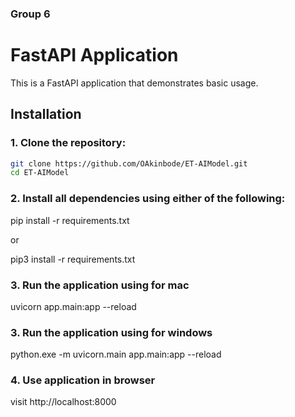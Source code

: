 ### Group 6

# FastAPI Application

This is a FastAPI application that demonstrates basic usage.

## Installation

### 1. Clone the repository:

```bash
git clone https://github.com/OAkinbode/ET-AIModel.git
cd ET-AIModel

```

### 2. Install all dependencies using either of the following:

pip install -r requirements.txt

or

pip3 install -r requirements.txt

### 3. Run the application using for mac

uvicorn app.main:app --reload

### 3. Run the application using for windows

python.exe -m uvicorn.main app.main:app --reload

### 4. Use application in browser

visit http://localhost:8000
